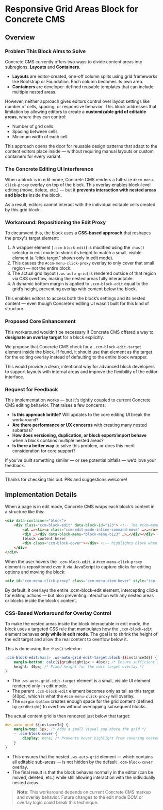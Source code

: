# Responsive Grid Areas Block for Concrete CMS

## Overview

### Problem This Block Aims to Solve

Concrete CMS currently offers two ways to divide content areas into subregions: **Layouts** and **Containers**.

- **Layouts** are editor-created, one-off column splits using grid frameworks like Bootstrap or Foundation. Each column becomes its own area.
- **Containers** are developer-defined reusable templates that can include multiple nested areas.

However, neither approach gives editors control over layout settings like number of cells, spacing, or responsive behavior. This block addresses that limitation by allowing editors to create a **customizable grid of editable areas**, where they can control:
- Number of grid cells
- Spacing between cells
- Minimum width of each cell

This approach opens the door for reusable design patterns that adapt to the content editors place inside — without requiring manual layouts or custom containers for every variant.

### The Concrete Editing UI Interference

When a block is in edit mode, Concrete CMS renders a full-size `#ccm-menu-click-proxy` overlay on top of the block. This overlay enables block-level editing (move, delete, etc.) — but it **prevents interaction with nested areas and blocks** inside the block.

As a result, editors cannot interact with the individual editable cells created by this grid block.

### Workaround: Repositioning the Edit Proxy

To circumvent this, the block uses a **CSS-based approach** that reshapes the proxy's target element:

1. A wrapper element (`.ccm-block-edit`) is modified using the `:has()` selector in edit mode to shrink its height to match a small, visible element (a “click target” shown only in edit mode).
2. This causes the `#ccm-menu-click-proxy` overlay to only cover that small region — not the entire block.
3. The actual grid layout (`.ws-auto-grid`) is rendered outside of that region via CSS overflow, making the nested areas fully interactable.
4. A dynamic bottom margin is applied to `.ccm-block-edit` equal to the grid’s height, preventing overlap with content below the block.

This enables editors to access both the block’s settings and its nested content — even though Concrete’s editing UI wasn’t built for this kind of structure.

### Proposed Core Enhancement

This workaround wouldn't be necessary if Concrete CMS offered a way to **designate an overlay target** for a block explicitly.

We propose that Concrete CMS check for a `.ccm-block-edit-target` element inside the block. If found, it should use that element as the target for the editing overlay instead of defaulting to the entire block wrapper.

This would provide a clean, intentional way for advanced block developers to support layouts with internal areas and improve the flexibility of the editor interface.

### Request for Feedback

This implementation works — but it's tightly coupled to current Concrete CMS editing behavior. That raises a few concerns:

- **Is this approach brittle?** Will updates to the core editing UI break the workaround?
- **Are there performance or UX concerns** with creating many nested subareas?
- **How does versioning, duplication, or block export/import behave** when a block contains multiple nested areas?
- **Is there a better way** to solve this problem, or does this merit consideration for core support?

If you’ve built something similar — or see potential pitfalls — we’d love your feedback.

---

Thanks for checking this out. PRs and suggestions welcome!

## Implementation Details

When a page is in edit mode, Concrete CMS wraps each block’s content in a structure like this:

```html
<div data-container="block">
	<div class="ccm-block-edit" data-block-id="123"> <!-- The #ccm-menu-click-proxy targets and overlays this element -->
		<ul …><li><a class="ccm-edit-mode-inline-command-move" …>…</a></li></ul> <!-- The move block handle -->
		<div …><div data-block-menu="block-menu-b123" …>…</div></div> <!-- The edit block menu -->
		[block content here]
		<div class="ccm-block-cover"></div> <!-- highlights block when hovered -->
	</div>
</div>
```
When the user hovers the `.ccm-block-edit`, a `#ccm-menu-click-proxy` element is repositioned over it via JavaScript to capture clicks for editing options and moving the block:

```html
<div id="ccm-menu-click-proxy" class="ccm-menu-item-hover" style="top: 361px; left: 51px; width: 852px; height: 24px; border-radius: 0px;"></div>
```

By default, it overlays the entire .ccm-block-edit element, intercepting clicks for editing actions — but also preventing interaction with any nested areas or blocks inside the block’s content.

### CSS-Based Workaround for Overlay Control

To make the nested areas inside the block interactable in edit mode, the block uses a targeted CSS rule that manipulates how the `.ccm-block-edit` element behaves **only while in edit mode**. The goal is to shrink the height of the edit target and allow the real content to overflow below it.

This is done using the `:has()` selector:

```css
.ccm-block-edit:has(> .ws-auto-grid-edit-target.block-${instanceId}) { /* Targets only this block instance's wrapper */
	margin-bottom: calc(${gridHeight}px + 40px); /* Ensure sufficient space below edit target for the rest of the block to be displayed */
	height: 40px; /* Fixed height for the edit target overlay */
}
```

- The `.ws-auto-grid-edit-target` element is a small, visible UI element rendered only in edit mode.
- The parent `.ccm-block-edit` element becomes only as tall as this target (40px), which is what the `#ccm-menu-click-proxy` will overlay.
- The `margin-bottom` creates enough space for the grid content (defined by `gridHeight`) to overflow without overlapping subsequent blocks.

The actual content grid is then rendered just below that target:

```css
#ws-auto-grid-${instanceId} {
	margin-top: 5px; /* Adds a small visual gap above the grid */
	~ .ccm-block-cover {
		display: none; /* Prevents hover highlight from covering nested areas */
	}
}
```

- This ensures that the nested `.ws-auto-grid` element — which contains all editable sub-areas — is not hidden by the default `.ccm-block-cover` overlay.
- The final result is that the block behaves normally in the editor (can be moved, deleted, etc.) while still allowing interaction with the individually nested areas.

> **Note:** This workaround depends on current Concrete CMS markup and overlay behavior. Future changes to the edit mode DOM or overlay logic could break this technique.